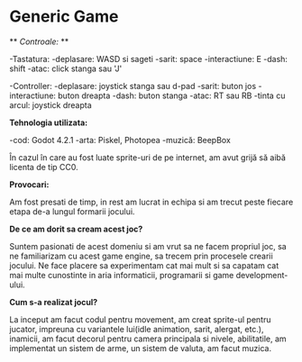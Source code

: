 # Generic Game

** *Controale:* **

-Tastatura:
    -deplasare: WASD si sageti
    -sarit: space
    -interactiune: E
    -dash: shift
    -atac: click stanga sau 'J'

-Controller:
    -deplasare: joystick stanga sau d-pad
    -sarit: buton jos
    -interactiune: buton dreapta
    -dash: buton stanga
    -atac: RT sau RB
    -tinta cu arcul: joystick dreapta


**Tehnologia utilizata:**

-cod: Godot 4.2.1
-arta: Piskel, Photopea
-muzică: BeepBox

În cazul în care au fost luate sprite-uri de pe internet, am avut grijă să aibă licenta de tip CC0.


**Provocari:**

Am fost presati de timp, in rest am lucrat in echipa si am trecut peste fiecare etapa de-a lungul formarii jocului.


**De ce am dorit sa cream acest joc?**

Suntem pasionati de acest domeniu si am vrut sa ne facem propriul joc, sa ne familiarizam cu acest game engine, sa trecem prin procesele crearii jocului. Ne face placere sa experimentam cat mai mult si sa capatam  cat mai multe cunostinte in aria informaticii, programarii si game development-ului.


**Cum s-a realizat jocul?**

La inceput am facut codul pentru movement, am creat sprite-ul pentru jucator, impreuna cu variantele lui(idle animation, sarit, alergat, etc.), inamicii, am facut decorul pentru camera principala si nivele, abilitatile, am implementat un sistem de arme, un sistem de valuta, am facut muzica. 


